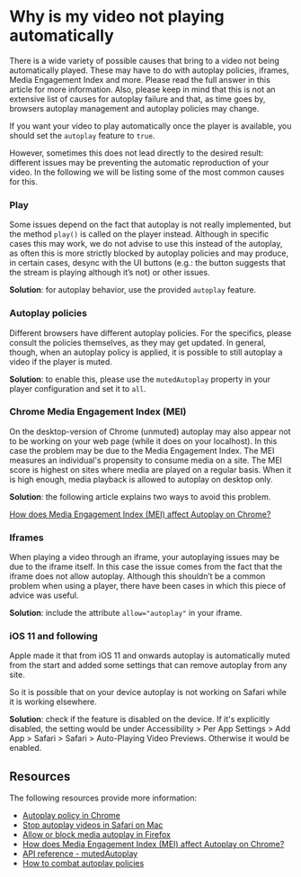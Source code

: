 # Why is my video not playing automatically

There is a wide variety of possible causes that bring to a video not being automatically played. These may have to do with autoplay policies, iframes, Media Engagement Index and more. Please read the full answer in this article for more information. Also, please keep in mind that this is not an extensive list of causes for autoplay failure and that, as time goes by, browsers autoplay management and autoplay policies may change.

If you want your video to play automatically once the player is available, you should set the `autoplay` feature to `true`.

However, sometimes this does not lead directly to the desired result: different issues may be preventing the automatic reproduction of your video. In the following we will be listing some of the most common causes for this.

### Play

Some issues depend on the fact that autoplay is not really implemented, but the method `play()` is called on the player instead. Although in specific cases this may work, we do not advise to use this instead of the autoplay, as often this is more strictly blocked by autoplay policies and may produce, in certain cases, desync with the UI buttons (e.g.: the button suggests that the stream is playing although it’s not) or other issues.

**Solution**: for autoplay behavior, use the provided `autoplay` feature.

### Autoplay policies

Different browsers have different autoplay policies. For the specifics, please consult the policies themselves, as they may get updated. In general, though, when an autoplay policy is applied, it is possible to still autoplay a video if the player is muted.

**Solution**: to enable this, please use the `mutedAutoplay` property in your player configuration and set it to `all`.

### Chrome Media Engagement Index (MEI)

On the desktop-version of Chrome (unmuted) autoplay may also appear not to be working on your web page (while it does on your localhost). In this case the problem may be due to the Media Engagement Index. The MEI measures an individual's propensity to consume media on a site. The MEI score is highest on sites where media are played on a regular basis. When it is high enough, media playback is allowed to autoplay on desktop only.

**Solution**: the following article explains two ways to avoid this problem.

[How does Media Engagement Index (MEI) affect Autoplay on Chrome?](17-how-does-mei-affect-autoplay-on-chrome.md)

### Iframes

When playing a video through an iframe, your autoplaying issues may be due to the iframe itself. In this case the issue comes from the fact that the iframe does not allow autoplay. Although this shouldn’t be a common problem when using a player, there have been cases in which this piece of advice was useful.

**Solution**: include the attribute `allow="autoplay"` in your iframe.

### iOS 11 and following

Apple made it that from iOS 11 and onwards autoplay is automatically muted from the start and added some settings that can remove autoplay from any site.

So it is possible that on your device autoplay is not working on Safari while it is working elsewhere.

**Solution**: check if the feature is disabled on the device. If it's explicitly disabled, the setting would be under Accessibility > Per App Settings > Add App > Safari > Safari > Auto-Playing Video Previews. Otherwise it would be enabled.

## Resources

The following resources provide more information:

- [Autoplay policy in Chrome](https://developer.chrome.com/blog/autoplay/)
- [Stop autoplay videos in Safari on Mac](https://support.apple.com/en-gb/guide/safari/ibrw29c6ecf8/mac)
- [Allow or block media autoplay in Firefox](https://support.mozilla.org/en-US/kb/block-autoplay)
- [How does Media Engagement Index (MEI) affect Autoplay on Chrome?](17-how-does-mei-affect-autoplay-on-chrome.md)
- [API reference - mutedAutoplay](pathname:///theoplayer/v8/api-reference/web/interfaces/PlayerConfiguration.html#mutedAutoplay)
- [How to combat autoplay policies](02-how-to-combat-autoplay-policies.md)
